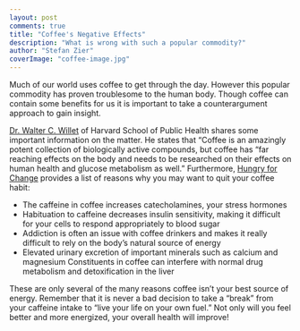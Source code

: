 ```yaml
---
layout: post
comments: true
title: "Coffee's Negative Effects"
description: "What is wrong with such a popular commodity?"
author: "Stefan Zier"
coverImage: "coffee-image.jpg"
---
```


Much of our world uses coffee to get through the day. However this popular commodity has proven troublesome to the human body. Though coffee can contain some benefits for us it is important to take a counterargument approach to gain insight. 

[Dr. Walter C. Willet](http://www.hsph.harvard.edu/walter-willett/) of Harvard School of Public Health shares some important information on the matter. He states that “Coffee is an amazingly potent collection of biologically active compounds, but coffee has “far reaching effects on the body and needs to be researched on their effects on human health and glucose metabolism as well.” Furthermore, [Hungry for Change](http://www.hungryforchange.tv) provides a list of reasons why you may want to quit your coffee habit:

* The caffeine in coffee increases catecholamines, your stress hormones
* Habituation to caffeine decreases insulin sensitivity, making it difficult for your cells to respond appropriately to blood sugar
* Addiction is often an issue with coffee drinkers and makes it really difficult to rely on the body’s natural source of energy
* Elevated urinary excretion of important minerals such as calcium and magnesium
Constituents in coffee can interfere with normal drug metabolism and detoxification in the liver

These are only several of the many reasons coffee isn’t your best source of energy. Remember that it is never a bad decision to take a “break” from your caffeine intake to “live your life on your own fuel.” Not only will you feel better and more energized, your overall health will improve!